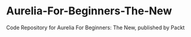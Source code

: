 # Aurelia-For-Beginners-The-New
Code Repository for Aurelia For Beginners: The New, published by Packt
